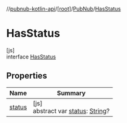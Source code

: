 //[pubnub-kotlin-api](../../../../index.md)/[[root]](../../index.md)/[PubNub](../index.md)/[HasStatus](index.md)

# HasStatus

[js]\
interface [HasStatus](index.md)

## Properties

| Name | Summary |
|---|---|
| [status](status.md) | [js]<br>abstract var [status](status.md): [String](https://kotlinlang.org/api/latest/jvm/stdlib/kotlin/-string/index.html)? |
